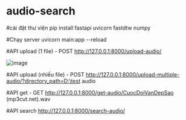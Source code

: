 # audio-search

#cài đặt thư viện
pip install fastapi uvicorn fastdtw numpy

#Chạy server
uvicorn main:app --reload

#API upload (1 file) - POST
http://127.0.0.1:8000/upload-audio/

![image](https://github.com/user-attachments/assets/a3f58dd6-b506-44b3-b5f7-9541a9615eee)



#API upload (nhiều file) - POST
http://127.0.0.1:8000/upload-multiple-audio/?directory_path=D:\test audio

#API get - GET
http://127.0.0.1:8000/get-audio/CuocDoiVanDepSao (mp3cut.net).wav

#API search
http://127.0.0.1:8000/search-audio/
